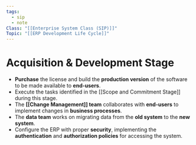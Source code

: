 ```yaml
---
tags:
  - sip
  - note
Class: "[[Enterprise System Class (SIP)]]"
Topic: "[[ERP Development Life Cycle]]"
---
```


# Acquisition & Development Stage

- **Purchase** the license and build the **production version** of the software to be made available to **end-users**.
- Execute the tasks identified in the [[Scope and Commitment Stage]] during this stage.
- The **[[Change Management]] team** collaborates with **end-users** to implement changes in **business processes**.
- The **data team** works on migrating data from the **old system** to the **new system**.
- Configure the ERP with proper **security**, implementing the **authentication** and **authorization policies** for accessing the system.